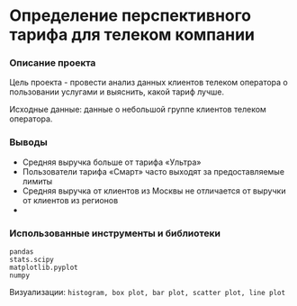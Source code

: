 # Определение перспективного тарифа для телеком компании

### Описание проекта
Цель проекта - провести анализ данных клиентов телеком оператора о пользовании услугами и выяснить, какой тариф лучше.

Исходные данные: данные о небольшой группе клиентов телеком оператора.

### Выводы
* Средняя выручка больше от тарифа «Ультра»
* Пользователи тарифа «Смарт» часто выходят за предоставляемые лимиты
* Средняя выручка от клиентов из Москвы не отличается от выручки от клиентов из регионов
*
### Использованные инструменты и библиотеки

```
pandas
stats.scipy
matplotlib.pyplot
numpy
```
Визуализации: ```histogram, box plot, bar plot, scatter plot, line plot```
